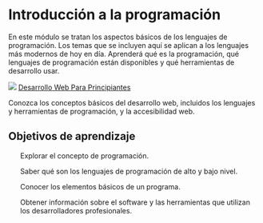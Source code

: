 <!DOCTYPE html>
<html lang="es">
<head>
  <meta charset="UTF-8">
  <meta name="viewport" content="width=device-width, initial-scale=1.0">
  <title>Mi Primer Sitio Web</title>
</head>
<body>
    <h1>Introducción a la programación</h1>
    <p>En este módulo se tratan los aspectos básicos de los 
     lenguajes de programación. Los temas que se incluyen 
     aquí se aplican a los lenguajes más modernos de hoy 
     en día. Aprenderá qué es la programación, qué lenguajes 
     de programación están disponibles y qué herramientas de 
     desarrollo usar.</p>
    <img src="https://images.unsplash.com/photo-1504384308090-c894fdcc538d?w=500&auto=format&fit=crop&q=60&ixlib=rb-4.0.3&ixid=M3wxMjA3fDB8MHxzZWFyY2h8MTF8fEVxdWlwbyUyMGRlJTIwZGVzYXJyb2xsYWRvcmVzfGVufDB8fDB8fHww">
    <a href="https://learn.microsoft.com/es-es/training/paths/web-development-101/">Desarrollo Web Para Principiantes</a>
    <p>Conozca los conceptos básicos del desarrollo web, incluidos los lenguajes y herramientas de programación, y la accesibilidad web.</p>
    <h2>Objetivos de aprendizaje</h2>
    <ul> Explorar el concepto de programación.</ul>
    <ul>Saber qué son los lenguajes de programación de alto y bajo nivel.</ul>
    <ul>Conocer los elementos básicos de un programa.</ul>
    <ul>Obtener información sobre el software y las herramientas que utilizan los desarrolladores profesionales.</ul>   
</body>
</html>